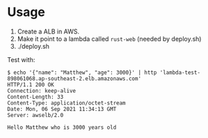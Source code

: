 # Usage

1. Create a ALB in AWS.
2. Make it point to a lambda called `rust-web` (needed by deploy.sh)
3. ./deploy.sh

Test with:

    $ echo '{"name": "Matthew", "age": 3000}' | http 'lambda-test-898061068.ap-southeast-2.elb.amazonaws.com'
    HTTP/1.1 200 OK
    Connection: keep-alive
    Content-Length: 33
    Content-Type: application/octet-stream
    Date: Mon, 06 Sep 2021 11:34:13 GMT
    Server: awselb/2.0

    Hello Matthew who is 3000 years old
